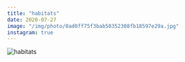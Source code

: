 ```yaml
---
title: "habitats"
date: 2020-07-27
image: "/img/photo/0ad0ff75f3bab50352308fb18597e29a.jpg"
instagram: true
---
```


![habitats](/img/photo/0ad0ff75f3bab50352308fb18597e29a.jpg)

